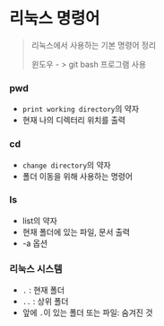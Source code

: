 # 리눅스 명령어

> 리눅스에서 사용하는 기본 명령어 정리 
>
> 윈도우 - > git bash 프로그램 사용



### pwd 

* `print working directory`의 약자
* 현재 나의 디렉터리 위치를 출력



### cd

- `change directory`의 약자
- 폴더 이동을 위해 사용하는 명령어



### ls

- list의 약자
- 현재 폴더에 있는 파일, 문서 출력
- -a 옵션



### 리눅스 시스템

- `.` : 현재 폴더
- `..` : 상위 폴더
- 앞에 `.`이 있는 폴더 또는 파일: 숨겨진 것